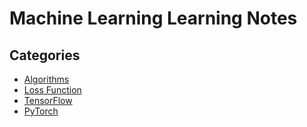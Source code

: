 # Machine Learning Learning Notes

## Categories

- [Algorithms](https://github.com/kaka-lin/ML-Notes/tree/master/Algorithms)
- [Loss Function](https://github.com/kaka-lin/ML-Notes/tree/master/Loss%20Function)
- [TensorFlow](https://github.com/kaka-lin/ML-Notes/tree/master/TensorFlow)
- [PyTorch](https://github.com/kaka-lin/ML-Notes/tree/master/Pytorch)
